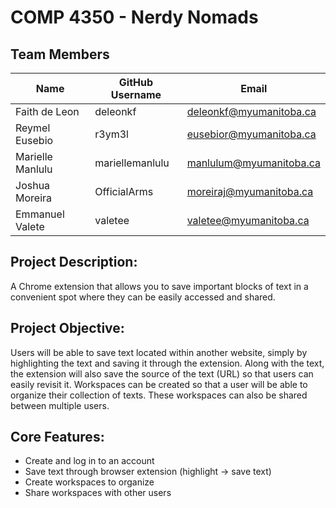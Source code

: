 # COMP 4350 - Nerdy Nomads

## Team Members

| Name  | GitHub Username | Email
| ------------- | ------------- | -------------
| Faith de Leon  | deleonkf  | deleonkf@myumanitoba.ca
| Reymel Eusebio | r3ym3l  | eusebior@myumanitoba.ca
| Marielle Manlulu  | mariellemanlulu  | manlulum@myumanitoba.ca
| Joshua Moreira  | OfficialArms  | moreiraj@myumanitoba.ca
| Emmanuel Valete  | valetee  | valetee@myumanitoba.ca

## Project Description: 
A Chrome extension that allows you to save important blocks of text in a convenient spot where they can be easily accessed and shared. 

## Project Objective: 
Users will be able to save text located within another website, simply by highlighting the text and saving it through the extension. Along with the text, the extension will also save the source of the text (URL) so that users can easily revisit it. Workspaces can be created so that a user will be able to organize their collection of texts. These workspaces can also be shared between multiple users.

## Core Features:
- Create and log in to an account
- Save text through browser extension (highlight -> save text)
- Create workspaces to organize 
- Share workspaces with other users
